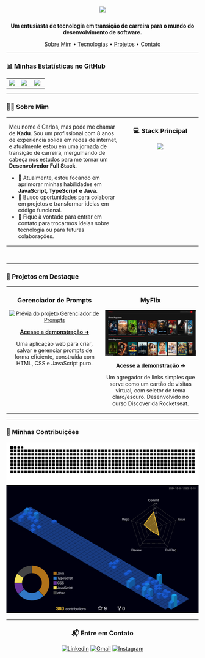 <h1 align="center">
  <img src="https://readme-typing-svg.herokuapp.com/?font=Righteous&size=35&center=true&vCenter=true&width=500&height=70&duration=4000&lines=Olá,+seja+bem-vindo(a)!;Me+chamo+Carlos+Eduardo." />
</h1>

<p align="center">
  <strong>Um entusiasta de tecnologia em transição de carreira para o mundo do desenvolvimento de software.</strong>
</p>

<div align="center">
  <a href="#-sobre-mim">Sobre Mim</a> •
  <a href="#-stack-de-tecnologias">Tecnologias</a> •
  <a href="#-projetos-recentes">Projetos</a> •
  <a href="#-conecte-se-comigo">Contato</a>
</div>

---

### 📊 Minhas Estatísticas no GitHub

<table width=100%>
<tr>

   <td width=30% valign=center>
   <a href="https://github.com/KaduSR">
       <img height="180em" src="https://github-readme-stats.vercel.app/api/top-langs/?username=KaduSR&layout=compact&langs_count=7&theme=dracula"/>
       </a>
   </td>
   <td width=33% valign=center>
<a href="https://github.com/KaduSR">
    <img height="180em" src="https://github-readme-stats.vercel.app/api?username=KaduSR&show_icons=true&theme=dracula&include_all_commits=true&count_private=true"/>
   </a>
   </td>
   <td width=33% valign=center>
   <a href="https://git.io/streak-stats">
    <img src="https://github-readme-streak-stats.herokuapp.com?user=KaduSR&theme=dracula&hide_border=true" />
  </a>
   </td>
</tr>

</table>

---
 <h3>👨‍💻 Sobre Mim</h3>
<div align="center">
<table width="95%">
  <tr>
    <td width="60%" valign="top">     
      <p>Meu nome é Carlos, mas pode me chamar de <strong>Kadu</strong>. Sou um profissional com 8 anos de experiência sólida em redes de internet, e atualmente estou em uma jornada de transição de carreira, mergulhando de cabeça nos estudos para me tornar um <strong>Desenvolvedor Full Stack</strong>.</p>
      <ul>
          <li>🌱 Atualmente, estou focando em aprimorar minhas habilidades em <strong>JavaScript, TypeScript e Java</strong>.</li>
          <li>🚀 Busco oportunidades para colaborar em projetos e transformar ideias em código funcional.</li>
          <li>💬 Fique à vontade para entrar em contato para trocarmos ideias sobre tecnologia ou para futuras colaborações.</li>
      </ul>
    </td>
    <td width="40%" valign="top">
      <h3 align="center">💻 Stack Principal</h3>
      <p align="center">
        <a href="https://skillicons.dev">
          <img src="https://skillicons.dev/icons?i=git,vscode,html,css,javascript,typescript,angular,java,nextjs&perline=4" />
        </a>
      </p>
    </td>
  </tr>
</table>
</div>
<br/>


---

### 🚀 Projetos em Destaque

<table align="center">
  <tr align="center" valign="top">
    <td width="50%">
      <h3 align="center">Gerenciador de Prompts</h3>
      <a href="https://github.com/KaduSR/Gerenciador-de-Prompts">
        <img src="https://raw.githubusercontent.com/KaduSR/Gerenciador-de-Prompts/main/assets/print.png" alt="Prévia do projeto Gerenciador de Prompts" style="width:100%;">
      </a>
      <p align="center">
        <a href="https://prompts.kadudev.com/">
          <strong>Acesse a demonstração ➔</strong>
        </a>
      </p>
      <p>Uma aplicação web para criar, salvar e gerenciar prompts de forma eficiente, construída com HTML, CSS e JavaScript puro.</p>
    </td>
    <td width="50%">
      <h3 align="center">MyFlix</h3>
      <a href="https://github.com/KaduSR/MyFlix">
        <img src="https://raw.githubusercontent.com/KaduSR/MyFlix/main/docs/print.png" alt="Prévia do projeto Agregador de Links" style="width:100%;">
      </a>
      <p align="center">
        <a href="https://myflix.kadudev.com/">
          <strong>Acesse a demonstração ➔</strong>
        </a>
      </p>
      <p>Um agregador de links simples que serve como um cartão de visitas virtual, com seletor de tema claro/escuro. Desenvolvido no curso Discover da Rocketseat.</p>
    </td>
  </tr>
</table>

---

### 🎨 Minhas Contribuições

<div align="center">
  <img src="https://github.com/KaduSR/KaduSR/blob/output/snake.svg" alt="Snake animation" />
</div>
<div align="center">
  <img src="./profile-3d-contrib/profile-night-view.svg" alt="Gráfico de Contribuições 3D" />
</div>

---

<h3 align="center">📬 Entre em Contato</h3>

<p align="center">
  <a href="https://www.linkedin.com/in/kaduesr" target="_blank"><img src="https://img.shields.io/badge/LinkedIn-0077B5?style=for-the-badge&logo=linkedin&logoColor=white" alt="LinkedIn"></a>
  <a href="mailto:kaduesr@gmail.com" target="_blank"><img src="https://img.shields.io/badge/Gmail-D14836?style=for-the-badge&logo=gmail&logoColor=white" alt="Gmail"></a>
  <a href="https://www.instagram.com/kaduesr" target="_blank"><img src="https://img.shields.io/badge/Instagram-E4405F?style=for-the-badge&logo=instagram&logoColor=white" alt="Instagram"></a>

</p>
